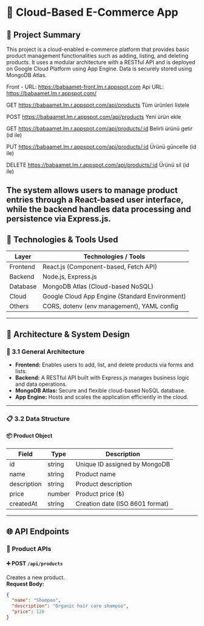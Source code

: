 # 🛒 Cloud-Based E-Commerce App


## 📌 Project Summary


This project is a cloud-enabled e-commerce platform that provides basic product management functionalities such as adding, listing, and deleting products. It uses a modular architecture with a RESTful API and is deployed on Google Cloud Platform using App Engine. Data is securely stored using MongoDB Atlas.

Front - URL: https://babaamet-front.lm.r.appspot.com
Api URL: https://babaamet.lm.r.appspot.com/

GET
https://babaamet.lm.r.appspot.com/api/products
Tüm ürünleri listele

POST
https://babaamet.lm.r.appspot.com/api/products
Yeni ürün ekle

GET
https://babaamet.lm.r.appspot.com/api/products/:id
Belirli ürünü getir (id ile)

PUT
https://babaamet.lm.r.appspot.com/api/products/:id
Ürünü güncelle (id ile)

DELETE
https://babaamet.lm.r.appspot.com/api/products/:id
Ürünü sil (id ile)






The system allows users to manage product entries through a React-based user interface, while the backend handles data processing and persistence via Express.js.
----

## 🧪 Technologies & Tools Used


| **Layer** | **Technologies / Tools**                       |
| --------- | ---------------------------------------------- |
| Frontend  | React.js (Component-based, Fetch API)          |
| Backend   | Node.js, Express.js                            |
| Database  | MongoDB Atlas (Cloud-based NoSQL)              |
| Cloud     | Google Cloud App Engine (Standard Environment) |
| Others    | CORS, dotenv (env management), YAML config     |
----

## 🧱 Architecture & System Design


### 🔄 3.1 General Architecture

- **Frontend:** Enables users to add, list, and delete products via forms and lists.
- **Backend:** A RESTful API built with Express.js manages business logic and data operations.
- **MongoDB Atlas:** Secure and flexible cloud-based NoSQL database.
- **App Engine:** Hosts and scales the application efficiently in the cloud.


----

### 📋 3.2 Data Structure


#### 📦 Product Object


| **Field**   | **Type** | **Description**                 |
| ----------- | -------- | ------------------------------- |
| id          | string   | Unique ID assigned by MongoDB   |
| name        | string   | Product name                    |
| description | string   | Product description             |
| price       | number   | Product price (₺)               |
| createdAt   | string   | Creation date (ISO 8601 format) |
----

## 🌐 API Endpoints


### 🔧 Product APIs


#### ➕ POST `/api/products`


Creates a new product.  
**Request Body:**

```json
{
  "name": "Shampoo",
  "description": "Organic hair care shampoo",
  "price": 120
}
```

